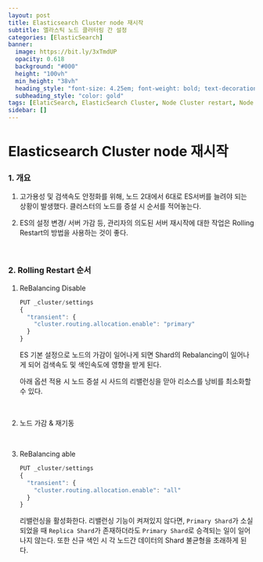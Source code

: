```yaml
---
layout: post
title: Elasticsearch Cluster node 재시작
subtitle: 엘라스틱 노드 클러터링 간 설정
categories: [ElasticSearch]
banner:
  image: https://bit.ly/3xTmdUP
  opacity: 0.618
  background: "#000"
  height: "100vh"
  min_height: "38vh"
  heading_style: "font-size: 4.25em; font-weight: bold; text-decoration: underline"
  subheading_style: "color: gold"
tags: [ElaticSearch, ElasticSearch Cluster, Node Cluster restart, Node restart]
sidebar: []
---
```


# Elasticsearch Cluster node 재시작

### 1. 개요

1. 고가용성 및 검색속도 안정화를 위해, 노드 2대에서 6대로 ES서버를 늘려야 되는 상황이 발생했다. 클러스터의 노드를 증설 시 순서를 적어놓는다.

2. ES의 설정 변경/ 서버 가감 등, 관리자의 의도된 서버 재시작에 대한 작업은 Rolling Restart의 방법을 사용하는 것이 좋다.

</br>

### 2. Rolling Restart 순서

1. ReBalancing Disable

   ```js
   PUT _cluster/settings
   {
     "transient": {
       "cluster.routing.allocation.enable": "primary"
     }
   }
   ```

   ES 기본 설정으로 노드의 가감이 일어나게 되면 Shard의 Rebalancing이 일어나게 되어 검색속도 및 색인속도에 영향을 받게 된다.

   아래 옵션 적용 시 노드 증설 시 사드의 리밸런싱을 맏아 리소스를 낭비를 최소화할 수 있다.

</br>

2. 노드 가감 & 재기동

</br>

3. ReBalancing able

   ```js
   PUT _cluster/settings
   {
     "transient": {
       "cluster.routing.allocation.enable": "all"
     }
   }
   ```

   리밸런싱을 활성화한다. 리밸런싱 기능이 켜져있지 않다면, `Primary Shard`가 소실되었을 때 `Replica Shard`가 존재하더라도 `Primary Shard`로 승격되는 일이 일어나지 않는다. 또한 신규 색인 시 각 노드간 데이터의 Shard 불균형을 초래하게 된다.

<ins class="kakao_ad_area" style="display:none;"
data-ad-unit = "DAN-IR3SEKWYp9BSWUj6"
data-ad-width = "320"
data-ad-height = "100"></ins>

<script type="text/javascript" src="//t1.daumcdn.net/kas/static/ba.min.js" async></script>
<script>
function changeGiscusTheme () {
    const theme = document.documentElement.getAttribute('data-theme') === 'dark' 'preferred_color_scheme' : 'light_tritanopia'

    console.log(theme)

    function sendMessage(message) {
      const iframe = document.querySelector('iframe.giscus-frame');
      if (!iframe) return;
      iframe.contentWindow.postMessage({ giscus: {
      setConfig: {
        theme: theme
      }
    } }, 'https://giscus.app');
    }

    sendMessage({
      setConfig: {
        theme: theme
      }
    });
  }
</script>
<script src="https://giscus.app/client.js"
        data-repo="kdm-korea/kdm-korea.github.io"
        data-repo-id="R_kgDOIzxYeA"
        data-category="Q&A"
        data-category-id="DIC_kwDOIzxYeM4CTtII"
        data-mapping="pathname"
        data-strict="0"
        data-reactions-enabled="1"
        data-emit-metadata="0"
        data-input-position="top"
        data-theme= "light_tritanopia"
        data-lang="ko"
        crossorigin="anonymous"
        async>
</script>
